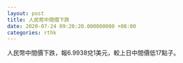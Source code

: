 ```yaml
---
layout: post
title: 人民幣中間價下跌
date: 2020-07-24 09:20:20.000000000 +08:00
categories: rthk
---
```


人民幣中間價下跌，報6.9938兌1美元，較上日中間價低17點子。
